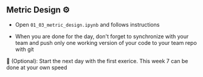 ## Metric Design ⚙️

- Open `01_03_metric_design.ipynb` and follows instructions

- When you are done for the day, don't forget to synchronize with your team and push only one working version of your code to your team repo with git

💪 (Optional): Start the next day with the first exerice. This week 7 can be done at your own speed
